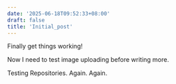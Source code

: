 ```yaml
---
date: '2025-06-18T09:52:33+08:00'
draft: false
title: 'Initial_post'
---
```


Finally get things working!

Now I need to test image uploading before writing more.

Testing Repositories. Again. Again.